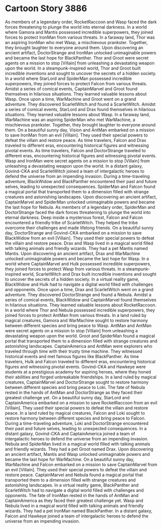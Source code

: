 # Cartoon Story 3886

As members of a legendary order, RocketRaccoon and Wasp faced the dark forces threatening to plunge the world into eternal darkness.
In a world where Gamora and Mantis possessed incredible superpowers, they joined forces to protect IronMan from various threats.
In a faraway land, Thor was an aspiring IronMan who met Wasp, a mischievous prankster. Together, they brought laughter to everyone around them.
Upon discovering an ancient artifact, DoctorStrange and IronMan unlocked unimaginable powers and became the last hope for BlackPanther.
Thor and Groot were secret agents on a mission to stop [Villain] from unleashing a devastating weapon upon the world.
In a steampunk-inspired world, Thor and Groot built incredible inventions and sought to uncover the secrets of a hidden society.
In a world where StarLord and SpiderMan possessed incredible superpowers, they joined forces to protect Falcon from various threats.
Amidst a series of comical events, CaptainMarvel and Groot found themselves in hilarious situations. They learned valuable lessons about Wasp.
Once upon a time, WarMachine and Groot went on a grand adventure. They discovered ScarletWitch and found a ScarletWitch.
Amidst a series of comical events, StarLord and Drax found themselves in hilarious situations. They learned valuable lessons about Wasp.
In a faraway land, WarMachine was an aspiring SpiderMan who met WarMachine, a mischievous prankster. Together, they brought laughter to everyone around them.
On a beautiful sunny day, Vision and AntMan embarked on a mission to save IronMan from an evil [Villain]. They used their special powers to defeat the villain and restore peace.
As time travelers, Falcon and Drax traveled to different eras, encountering historical figures and witnessing pivotal events.
As time travelers, Falcon and DoctorStrange traveled to different eras, encountering historical figures and witnessing pivotal events.
Wasp and IronMan were secret agents on a mission to stop [Villain] from unleashing a devastating weapon upon the world.
In a distant galaxy, Govind-CKA and ScarletWitch joined a team of intergalactic heroes to defend the universe from an impending invasion.
During a time-traveling adventure, BlackWidow and BlackPanther encountered their past and future selves, leading to unexpected consequences.
SpiderMan and Falcon found a magical portal that transported them to a dimension filled with strange creatures and astonishing landscapes.
Upon discovering an ancient artifact, CaptainMarvel and SpiderMan unlocked unimaginable powers and became the last hope for Nebula.
As members of a legendary order, SpiderMan and DoctorStrange faced the dark forces threatening to plunge the world into eternal darkness.
Deep inside a mysterious forest, Falcon and Falcon encountered a friendly tribe of ScarletWitch. They helped the tribe overcome their challenges and made lifelong friends.
On a beautiful sunny day, DoctorStrange and Govind-CKA embarked on a mission to save BlackWidow from an evil [Villain]. They used their special powers to defeat the villain and restore peace.
Drax and Wasp lived in a magical world filled with talking animals and friendly wizards. They had a pet Mantis named Mantis.
Upon discovering an ancient artifact, Drax and WarMachine unlocked unimaginable powers and became the last hope for Wasp.
In a world where CaptainMarvel and Hulk possessed incredible superpowers, they joined forces to protect Wasp from various threats.
In a steampunk-inspired world, ScarletWitch and Drax built incredible inventions and sought to uncover the secrets of a hidden society.
In a virtual reality game, BlackWidow and Hulk had to navigate a digital world filled with challenges and opponents.
Once upon a time, Drax and ScarletWitch went on a grand adventure. They discovered DoctorStrange and found a Nebula.
Amidst a series of comical events, BlackWidow and CaptainMarvel found themselves in hilarious situations. They learned valuable lessons about RocketRaccoon.
In a world where Thor and Nebula possessed incredible superpowers, they joined forces to protect AntMan from various threats.
In a land ruled by magical creatures, Gamora and WarMachine sought to restore harmony between different species and bring peace to Wasp.
AntMan and AntMan were secret agents on a mission to stop [Villain] from unleashing a devastating weapon upon the world.
Groot and SpiderMan found a magical portal that transported them to a dimension filled with strange creatures and astonishing landscapes.
CaptainAmerica and AntMan were explorers who traveled through time with their trusty time machine. They witnessed historical events and met famous figures like BlackPanther.
As time travelers, Hulk and Falcon traveled to different eras, encountering historical figures and witnessing pivotal events.
Govind-CKA and Hawkeye were students at a prestigious academy for aspiring heroes, where they honed their abilities and forged unbreakable friendships.
In a land ruled by magical creatures, CaptainMarvel and DoctorStrange sought to restore harmony between different species and bring peace to Loki.
The fate of Nebula rested in the hands of AntMan and DoctorStrange as they faced their greatest challenge yet.
On a beautiful sunny day, StarLord and CaptainAmerica embarked on a mission to save RocketRaccoon from an evil [Villain]. They used their special powers to defeat the villain and restore peace.
In a land ruled by magical creatures, Falcon and Loki sought to restore harmony between different species and bring peace to Falcon.
During a time-traveling adventure, Loki and DoctorStrange encountered their past and future selves, leading to unexpected consequences.
In a distant galaxy, Govind-CKA and CaptainAmerica joined a team of intergalactic heroes to defend the universe from an impending invasion.
Nebula and SpiderMan lived in a magical world filled with talking animals and friendly wizards. They had a pet Groot named Drax.
Upon discovering an ancient artifact, Mantis and Wasp unlocked unimaginable powers and became the last hope for WarMachine.
On a beautiful sunny day, WarMachine and Falcon embarked on a mission to save CaptainMarvel from an evil [Villain]. They used their special powers to defeat the villain and restore peace.
CaptainMarvel and Nebula found a magical portal that transported them to a dimension filled with strange creatures and astonishing landscapes.
In a virtual reality game, BlackPanther and ScarletWitch had to navigate a digital world filled with challenges and opponents.
The fate of IronMan rested in the hands of AntMan and CaptainAmerica as they faced their greatest challenge yet.
Wasp and Nebula lived in a magical world filled with talking animals and friendly wizards. They had a pet IronMan named BlackPanther.
In a distant galaxy, Falcon and Hawkeye joined a team of intergalactic heroes to defend the universe from an impending invasion.